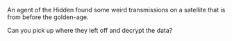 An agent of the Hidden found some weird transmissions on a satellite that is from before the golden-age.

Can you pick up where they left off and decrypt the data?

